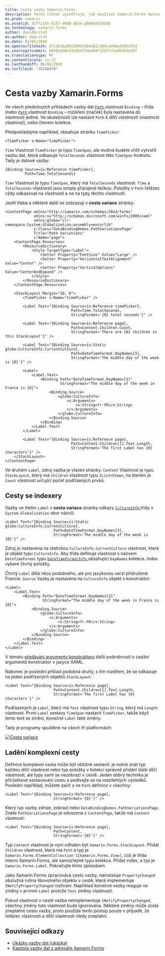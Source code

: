 ```yaml
---
title: Cesta vazby Xamarin.Forms
description: Tento článek vysvětluje, jak používat Xamarin.Forms datové vazby pro přístup k dílčí vlastnosti a členy kolekce společně s vlastností cesta třídu vazby.
ms.prod: xamarin
ms.assetid: 3CF721A5-E157-468B-AD3A-DA0A45E58E8D
ms.technology: xamarin-forms
author: davidbritch
ms.author: dabritch
ms.date: 01/05/2018
ms.openlocfilehash: d7c3b1ba991380451b4a82c389c4d46e950bc914
ms.sourcegitcommit: 66682dd8e93c0e4f5dee69f32b5fc5a96443e307
ms.translationtype: MT
ms.contentlocale: cs-CZ
ms.lasthandoff: 06/08/2018
ms.locfileid: "35240470"
---
```

# <a name="xamarinforms-binding-path"></a>Cesta vazby Xamarin.Forms

Ve všech předchozích příkladech vazby dat [ `Path` ](https://developer.xamarin.com/api/property/Xamarin.Forms.Binding.Path/) vlastnost `Binding` – třída (nebo [ `Path` ](https://developer.xamarin.com/api/property/Xamarin.Forms.Xaml.BindingExtension.Path/) vlastnost `Binding` – rozšíření značek) byla nastavena do vlastnosti jediné. Ve skutečnosti lze nastavit `Path` k *dílčí vlastnosti* (vlastnost vlastnost), nebo členem kolekce.

Předpokládejme například, obsahuje stránku `TimePicker`:

```xaml
<TimePicker x:Name="timePicker">
```

`Time` Vlastnost `TimePicker` je typu `TimeSpan`, ale možná budete chtít vytvořit vazbu dat, která odkazuje `TotalSeconds` vlastnost této `TimeSpan` hodnotu. Tady je datové vazby:

```xaml
{Binding Source={x:Reference timePicker},
         Path=Time.TotalSeconds}
```

`Time` Vlastnost je typu `TimeSpan`, který má `TotalSeconds` vlastnost. `Time` a `TotalSeconds` vlastnosti jsou simply připojené tečkou. Položky v `Path` řetězec vždy odkazovat na vlastnosti a ne na typy těchto vlastností.

Jestli třeba a některé další se zobrazují v **cesta variace** stránky:

```xaml
<ContentPage xmlns="http://xamarin.com/schemas/2014/forms"
             xmlns:x="http://schemas.microsoft.com/winfx/2009/xaml"
             xmlns:globe="clr-namespace:System.Globalization;assembly=mscorlib"
             x:Class="DataBindingDemos.PathVariationsPage"
             Title="Path Variations"
             x:Name="page">
    <ContentPage.Resources>
        <ResourceDictionary>
            <Style TargetType="Label">
                <Setter Property="FontSize" Value="Large" />
                <Setter Property="HorizontalTextAlignment" Value="Center" />
                <Setter Property="VerticalOptions" Value="CenterAndExpand" />
            </Style>
        </ResourceDictionary>
    </ContentPage.Resources>

    <StackLayout Margin="10, 0">
        <TimePicker x:Name="timePicker" />

        <Label Text="{Binding Source={x:Reference timePicker},
                              Path=Time.TotalSeconds,
                              StringFormat='{0} total seconds'}" />

        <Label Text="{Binding Source={x:Reference page},
                              Path=Content.Children.Count,
                              StringFormat='There are {0} children in this StackLayout'}" />

        <Label Text="{Binding Source={x:Static globe:CultureInfo.CurrentCulture},
                              Path=DateTimeFormat.DayNames[3],
                              StringFormat='The middle day of the week is {0}'}" />

        <Label>
            <Label.Text>
                <Binding Path="DateTimeFormat.DayNames[3]"
                         StringFormat="The middle day of the week in France is {0}">
                    <Binding.Source>
                        <globe:CultureInfo>
                            <x:Arguments>
                                <x:String>fr-FR</x:String>
                            </x:Arguments>
                        </globe:CultureInfo>
                    </Binding.Source>
                </Binding>
            </Label.Text>
        </Label>

        <Label Text="{Binding Source={x:Reference page},
                              Path=Content.Children[1].Text.Length,
                              StringFormat='The first Label has {0} characters'}" />
    </StackLayout>
</ContentPage>
```

Ve druhém `Label`, zdroj vazba je vlastní stránky. `Content` Vlastnost je typu `StackLayout`, který má `Children` vlastnost typu `IList<View>`, na kterém je `Count` vlastnost určující počet podřízených prvků.

## <a name="paths-with-indexers"></a>Cesty se indexery

Vazby ve třetím `Label` v **cesta variace** stránky odkazy [ `CultureInfo` ](https://developer.xamarin.com/api/type/System.Globalization.CultureInfo/) třídy v `System.Globalization` obor názvů:

```xaml
<Label Text="{Binding Source={x:Static globe:CultureInfo.CurrentCulture},
                      Path=DateTimeFormat.DayNames[3],
                      StringFormat='The middle day of the week is {0}'}" />
```

Zdroj je nastavena na statickou `CultureInfo.CurrentCulture` vlastnost, která je objekt typu `CultureInfo`. Aby třída definuje vlastnost s názvem `DateTimeFormat` typu [ `DateTimeFormatInfo` ](https://developer.xamarin.com/api/type/System.Globalization.DateTimeFormatInfo/) obsahující `DayNames` kolekce. Index vybere čtvrtý položky.

Čtvrtý `Label` dělá něco podobného, ale pro jazykovou verzi přidružené Francie. `Source` Vazby je nastavena na `CultureInfo` objekt s konstruktor:

```xaml
<Label>
    <Label.Text>
        <Binding Path="DateTimeFormat.DayNames[3]"
                 StringFormat="The middle day of the week in France is {0}">
            <Binding.Source>
                <globe:CultureInfo>
                    <x:Arguments>
                        <x:String>fr-FR</x:String>
                    </x:Arguments>
                </globe:CultureInfo>
            </Binding.Source>
        </Binding>
    </Label.Text>
</Label>
```

V tématu [předávání argumenty konstruktoru](~/xamarin-forms/xaml/passing-arguments.md#constructor_arguments) další podrobnosti o zadání argumentů konstruktor v jazyce XAML.

Nakonec je poslední příklad podobná druhý, s tím rozdílem, že se odkazuje na jeden podřízených objektů `StackLayout`:

```xaml
<Label Text="{Binding Source={x:Reference page},
                      Path=Content.Children[1].Text.Length,
                      StringFormat='The first Label has {0} characters'}" />
```

Podřazených je `Label`, který má `Text` vlastnost typu `String`, který má `Length` vlastnost. První `Label` sestavy `TimeSpan` nastavit `TimePicker`, takže když tento text se změní, konečné `Label` také změny.

Tady je programy spuštěné na všech tří platformách:

[![Cesta variace](binding-path-images/pathvariations-small.png "cesta variace")](binding-path-images/pathvariations-large.png#lightbox "variace cesta")

## <a name="debugging-complex-paths"></a>Ladění komplexní cesty

Definice komplexní cesta může být obtížné sestavit: je nutné znát typ každou dílčí vlastnost nebo typ položky v kolekci správně přidání další dílčí vlastnosti, ale typy sami se nezobrazí v cestě. Jeden dobrý technika je přírůstkové sestavování cestu a podívejte se na mezilehlých výsledků. Poslední například, můžete začít s ne `Path` definice v všechny:

```xaml
<Label Text="{Binding Source={x:Reference page},
                      StringFormat='{0}'}" />
```

Který typ vazby zdroje, zobrazí nebo `DataBindingDemos.PathVariationsPage`. Znáte `PathVariationsPage` je odvozena z `ContentPage`, takže má `Content` vlastnost:

```xaml
<Label Text="{Binding Source={x:Reference page},
                      Path=Content,
                      StringFormat='{0}'}" />
```

Typ `Content` vlastnost je nyní odhalen být `Xamarin.Forms.StackLayout`. Přidat `Children` vlastnost, která má `Path` a typ je `Xamarin.Forms.ElementCollection'1[Xamarin.Forms.View]`, což je třída interní Xamarin.Forms, ale samozřejmě typu kolekce. Přidat index, a typ je `Xamarin.Forms.Label`. Pokračujte tímto způsobem.

Jako Xamarin.Forms zpracovává cestu vazby, nainstaluje `PropertyChanged` obslužná rutina libovolného objektu v cestě, která implementuje `INotifyPropertyChanged` rozhraní. Například konečné vazby reaguje na změny v prvním `Label` protože `Text` změny vlastností.

Pokud vlastnost v cestě vazba neimplementuje `INotifyPropertyChanged`, všechny změny tuto vlastnost bude ignorována. Některé změny může zcela zneplatnit cestu vazby, proto použijte tento postup pouze v případě, že řetězec vlastnosti a dílčí vlastnosti nikdy zneplatní.



## <a name="related-links"></a>Související odkazy

- [Ukázky vazby dat (ukázka)](https://developer.xamarin.com/samples/xamarin-forms/DataBindingDemos/)
- [Kapitola vazby dat z adresáře Xamarin.Forms](~/xamarin-forms/creating-mobile-apps-xamarin-forms/summaries/chapter16.md)
